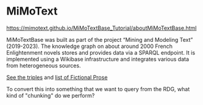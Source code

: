 # MiMoText

https://mimotext.github.io/MiMoTextBase_Tutorial/aboutMiMoTextBase.html

MiMoTextBase was built as part of the project “Mining and Modeling Text” (2019-2023). The knowledge graph on about around 2000 French Enlightenment novels stores and provides data via a SPARQL endpoint. It is implemented using a Wikibase infrastructure and integrates various data from heterogeneous sources.

[See the triples](https://epoz.org/shmarql?e=https://query.mimotext.uni-trier.de/proxy/wdqs/bigdata/namespace/wdq/sparql&s=%3Chttp%3A//data.mimotext.uni-trier.de/entity/Q1017%3E) and [list of Fictional Prose](https://epoz.org/shmarql?e=https://query.mimotext.uni-trier.de/proxy/wdqs/bigdata/namespace/wdq/sparql&o=%3Chttp%3A//data.mimotext.uni-trier.de/entity/Q12%3E)

To convert this into something that we want to query from the RDG, what kind of "chunking" do we perform?
